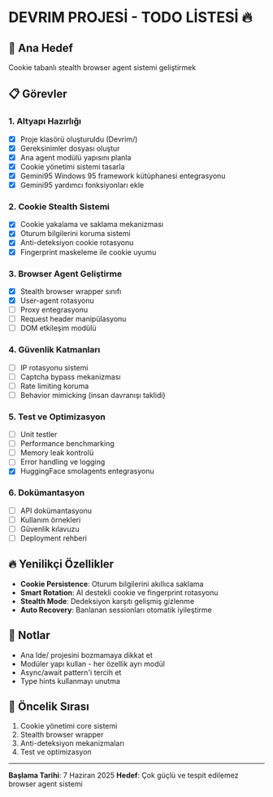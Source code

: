 # DEVRIM PROJESİ - TODO LİSTESİ 🔥

## 🎯 Ana Hedef
Cookie tabanlı stealth browser agent sistemi geliştirmek

## 📋 Görevler

### 1. Altyapı Hazırlığı
- [x] Proje klasörü oluşturuldu (Devrim/)
- [x] Gereksinimler dosyası oluştur
- [x] Ana agent modülü yapısını planla
- [x] Cookie yönetimi sistemi tasarla
- [x] Gemini95 Windows 95 framework kütüphanesi entegrasyonu
- [x] Gemini95 yardımcı fonksiyonları ekle

### 2. Cookie Stealth Sistemi
- [x] Cookie yakalama ve saklama mekanizması
- [x] Oturum bilgilerini koruma sistemi
- [x] Anti-deteksiyon cookie rotasyonu
- [x] Fingerprint maskeleme ile cookie uyumu

### 3. Browser Agent Geliştirme
- [x] Stealth browser wrapper sınıfı
- [x] User-agent rotasyonu
- [ ] Proxy entegrasyonu
- [ ] Request header manipülasyonu
- [ ] DOM etkileşim modülü

### 4. Güvenlik Katmanları
- [ ] IP rotasyonu sistemi
- [ ] Captcha bypass mekanizması
- [ ] Rate limiting koruma
- [ ] Behavior mimicking (insan davranışı taklidi)

### 5. Test ve Optimizasyon
- [ ] Unit testler
- [ ] Performance benchmarking
- [ ] Memory leak kontrolü
- [ ] Error handling ve logging
- [x] HuggingFace smolagents entegrasyonu

### 6. Dokümantasyon
- [ ] API dokümantasyonu
- [ ] Kullanım örnekleri
- [ ] Güvenlik kılavuzu
- [ ] Deployment rehberi

## 🔥 Yenilikçi Özellikler
- **Cookie Persistence**: Oturum bilgilerini akıllıca saklama
- **Smart Rotation**: AI destekli cookie ve fingerprint rotasyonu
- **Stealth Mode**: Dedeksiyon karşıtı gelişmiş gizlenme
- **Auto Recovery**: Banlanan sessionları otomatik iyileştirme

## 📝 Notlar
- Ana Ide/ projesini bozmamaya dikkat et
- Modüler yapı kullan - her özellik ayrı modül
- Async/await pattern'i tercih et
- Type hints kullanmayı unutma

## 🚀 Öncelik Sırası
1. Cookie yönetimi core sistemi
2. Stealth browser wrapper
3. Anti-deteksiyon mekanizmaları
4. Test ve optimizasyon

---
**Başlama Tarihi**: 7 Haziran 2025
**Hedef**: Çok güçlü ve tespit edilemez browser agent sistemi
